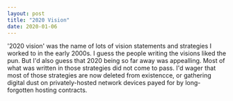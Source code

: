 ```yaml
---
layout: post
title: "2020 Vision"
date: 2020-01-06
---
```


'2020 vision' was the name of lots of vision statements and strategies I worked to in the early 2000s. I guess the people writing the visions liked the pun. But I'd also guess that 2020 being so far away was appealling. Most of what was written in those strategies did not come to pass. I'd wager that most of those strategies are now deleted from existencce, or gathering digital dust on privately-hosted network devices payed for by long-forgotten hosting contracts. 
